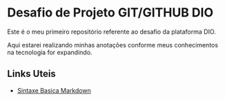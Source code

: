 # Desafio de Projeto GIT/GITHUB DIO
Este é o meu primeiro repositório referente ao desafio da plataforma DIO.

Aqui estarei realizando minhas anotações conforme meus conhecimentos na tecnologia for expandindo.




## Links Uteis
* [Sintaxe Basica Markdown](https://www.markdownguide.org/basic-syntax/)

